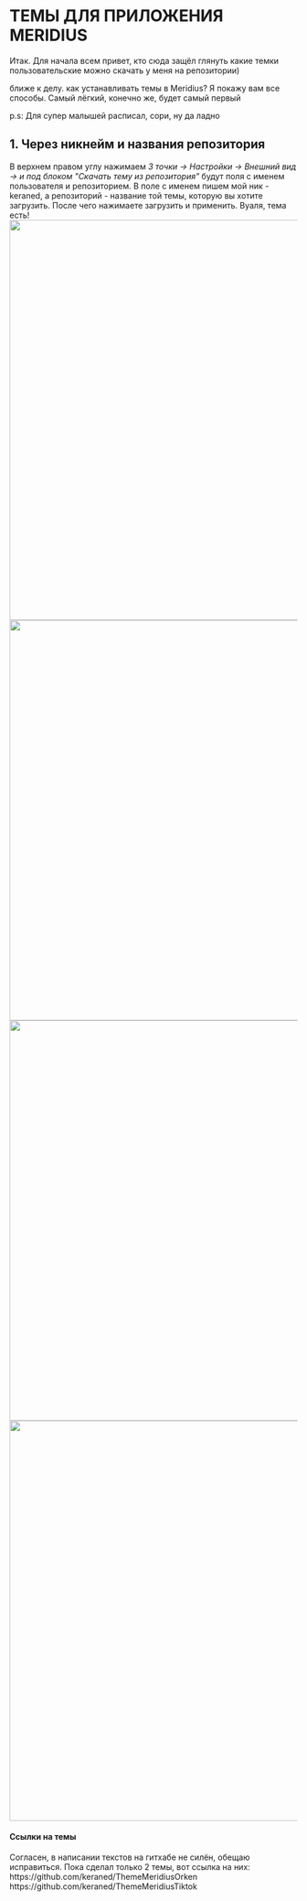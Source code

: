 <h1>ТЕМЫ ДЛЯ ПРИЛОЖЕНИЯ MERIDIUS</h1>


Итак. Для начала всем привет, кто сюда защёл глянуть какие темки пользовательские можно скачать у меня на репозитории)

ближе к делу. как устанавливать темы в Meridius? Я покажу вам все способы. Самый лёгкий, конечно же, будет самый первый

p.s: Для супер малышей расписал, сори, ну да ладно

<h2>1. Через никнейм и названия репозитория</h2>
  
 В верхнем правом углу нажимаем *3 точки -> Настройки -> Внешний вид -> и под блоком "Скачать тему из репозитория"* будут поля с именем пользователя и репозиторием. В поле с именем пишем мой ник - keraned, а репозиторий - название той темы, которую вы хотите загрузить. После чего нажимаете загрузить и применить. Вуаля, тема есть! 
<img src= https://github.com/user-attachments/assets/babb8105-6097-4f49-8d87-24aee83c5f6c width="700" />
<img src= https://github.com/user-attachments/assets/7b7a5c5f-2295-45df-b0ee-fad5b35d15e0 width="700"/>
<img src= https://github.com/user-attachments/assets/f700531a-17d2-49e8-a80b-816eddaf456f width="700"/>
<img src= https://github.com/user-attachments/assets/99903824-58d5-4750-9376-3860b51e798e width="700"/>


<h4>Ссылки на темы</h4>
Согласен, в написании текстов на гитхабе не силён, обещаю исправиться. Пока сделал только 2 темы, вот ссылка на них:
https://github.com/keraned/ThemeMeridiusOrken
<br>
https://github.com/keraned/ThemeMeridiusTiktok
